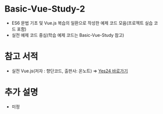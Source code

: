 # Basic-Vue-Study-2
- ES6 문법 기초 및 Vue.js 복습의 일환으로 작성한 예제 코드 모음(프로젝트 실습 코드 포함)
- 실전 예제 코드 중심(학습 예제 코드는 Basic-Vue-Study 참고)

# 참고 서적
- 실전 Vue.js(저자 : 향단코드, 출판사: 온노트) => <a href="http://www.yes24.com/Product/Goods/90247464">Yes24 바로가기</a>

# 추가 설명
- 미정


